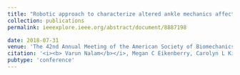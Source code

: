 ```yaml
---
title: "Robotic approach to characterize altered ankle mechanics affected by stroke and multiple sclerosis"
collection: publications
permalink: ieeexplore.ieee.org/abstract/document/8887198

date: 2018-07-31
venue: 'The 42nd Annual Meeting of the American Society of Biomechanics (ASB 2019)'
citation: '<i><b> Varun Nalam</b></i>, Megan C Eikenberry, Carolyn L Kinney, Dean Wingerchuck, Hyunglae Lee'
pubtype: 'conference'
---
```

